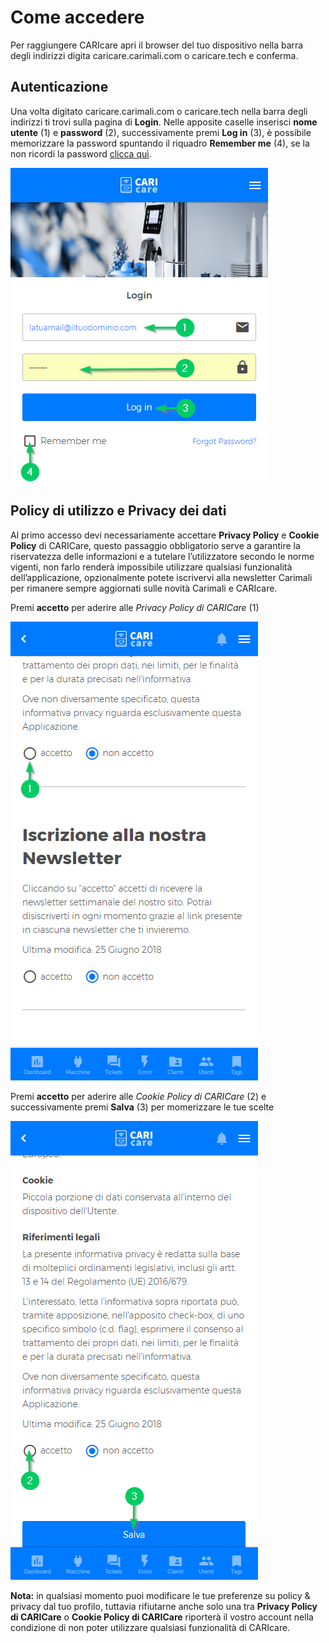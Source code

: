 # Come accedere

Per raggiungere CARIcare apri il browser del tuo dispositivo nella barra degli indirizzi digita caricare.carimali.com o caricare.tech e conferma.

## Autenticazione

Una volta digitato caricare.carimali.com o caricare.tech nella barra degli indirizzi ti trovi sulla pagina di **Login**.
Nelle apposite caselle inserisci **nome utente** (1) e **password** (2), successivamente premi **Log in** (3), è possibile memorizzare la password  spuntando il riquadro **Remember me** (4), se la non ricordi la password [clicca quì](https://carimali.github.io/wiki/#/docs-it/recover-password).

<kbd>![Login](_images/login-1.png)</kbd>

## Policy di utilizzo e Privacy dei dati

Al primo accesso devi necessariamente accettare **Privacy Policy** e **Cookie Policy** di CARICare, questo passaggio obbligatorio serve a garantire la riservatezza delle informazioni e a tutelare l’utilizzatore secondo le norme vigenti, non farlo renderà impossibile utilizzare qualsiasi funzionalità dell’applicazione, opzionalmente potete iscrivervi alla newsletter Carimali per rimanere sempre aggiornati sulle novità Carimali e CARIcare.

Premi **accetto** per aderire alle *Privacy Policy di CARICare* (1)

<kbd>![Policy](_images/policy_privacy_1.png)</kbd>

Premi **accetto** per aderire alle *Cookie Policy di CARICare* (2) e successivamente premi **Salva** (3) per momerizzare le tue scelte

<kbd>![Cookie](_images/policy_privacy_2.png)</kbd>

**Nota:** in qualsiasi momento puoi modificare le tue preferenze su policy & privacy dal tuo profilo, tuttavia rifiutarne anche solo una tra **Privacy Policy di CARICare** o **Cookie Policy di CARICare** riporterà il vostro account nella condizione di non poter utilizzare qualsiasi funzionalità di CARIcare.








